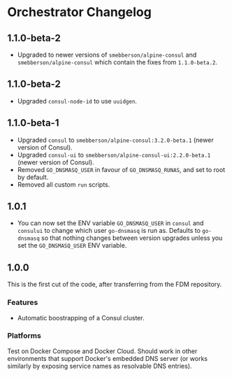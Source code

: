 # Orchestrator Changelog

## 1.1.0-beta-2

- Upgraded to newer versions of `smebberson/alpine-consul` and `smebberson/alpine-consul` which contain the fixes from `1.1.0-beta.2`.

## 1.1.0-beta-2

- Upgraded `consul-node-id` to use `uuidgen`.

## 1.1.0-beta-1

- Upgraded `consul` to `smebberson/alpine-consul:3.2.0-beta.1` (newer version of Consul).
- Upgraded `consul-ui` to `smebberson/alpine-consul-ui:2.2.0-beta.1` (newer version of Consul).
- Removed `GO_DNSMASQ_USER` in favour of `GO_DNSMASQ_RUNAS`, and set to root by default.
- Removed all custom `run` scripts.

## 1.0.1

- You can now set the ENV variable `GO_DNSMASQ_USER` in `consul` and `consului` to change which user `go-dnsmasq` is run as. Defaults to `go-dnsmasq` so that nothing changes between version upgrades unless you set the `GO_DNSMASQ_USER` ENV variable.

## 1.0.0

This is the first cut of the code, after transferring from the FDM repository.

### Features

- Automatic boostrapping of a Consul cluster.

### Platforms

Test on Docker Compose and Docker Cloud. Should work in other environments that support Docker's embedded DNS server (or works similarly by exposing service names as resolvable DNS entries).
